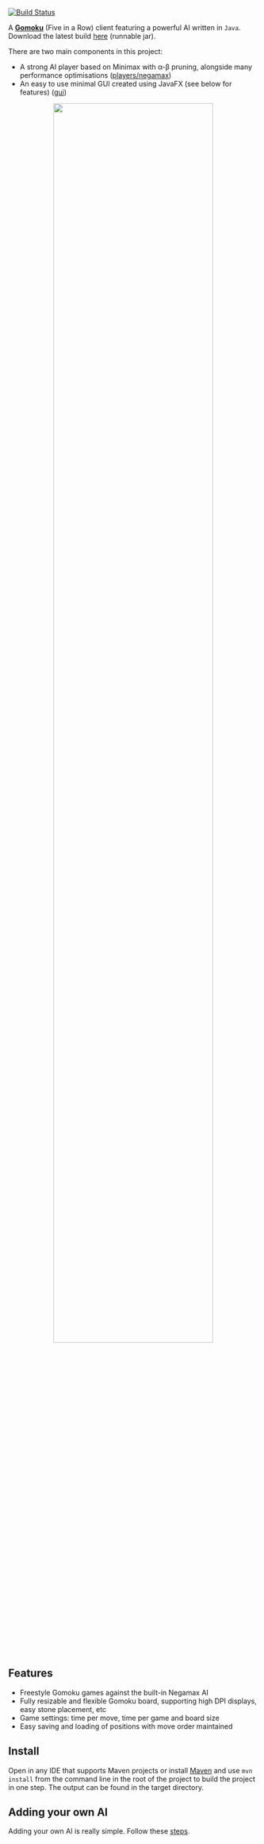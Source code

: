 [![Build Status](https://travis-ci.org/haslam22/gomoku.svg?branch=master)](https://travis-ci.org/haslam22/gomoku)

A [**Gomoku**](https://en.wikipedia.org/wiki/Gomoku) (Five in a Row) client featuring a powerful AI written in `Java`. Download the latest build [here](target/gomoku-2.0.jar) (runnable jar).

There are two main components in this project:

* A strong AI player based on Minimax with α-β pruning, alongside many performance optimisations ([players/negamax](src/main/java/players/negamax))
* An easy to use minimal GUI created using JavaFX (see below for features) ([gui](src/main/java/gui))

<p align="center"><img width="80%" src="http://i.imgur.com/XRh8hDB.png" /></p>

## Features
- Freestyle Gomoku games against the built-in Negamax AI
- Fully resizable and flexible Gomoku board, supporting high DPI displays, easy stone placement, etc
- Game settings: time per move, time per game and board size
- Easy saving and loading of positions with move order maintained

## Install
Open in any IDE that supports Maven projects or install [Maven](https://maven.apache.org/download.cgi) and use `mvn install` from the command line in the root of the project to build the project in one step. The output can be found in the target directory.

## Adding your own AI
Adding your own AI is really simple. Follow these [steps](https://github.com/haslam22/gomoku/wiki/Adding-your-own-AI).
